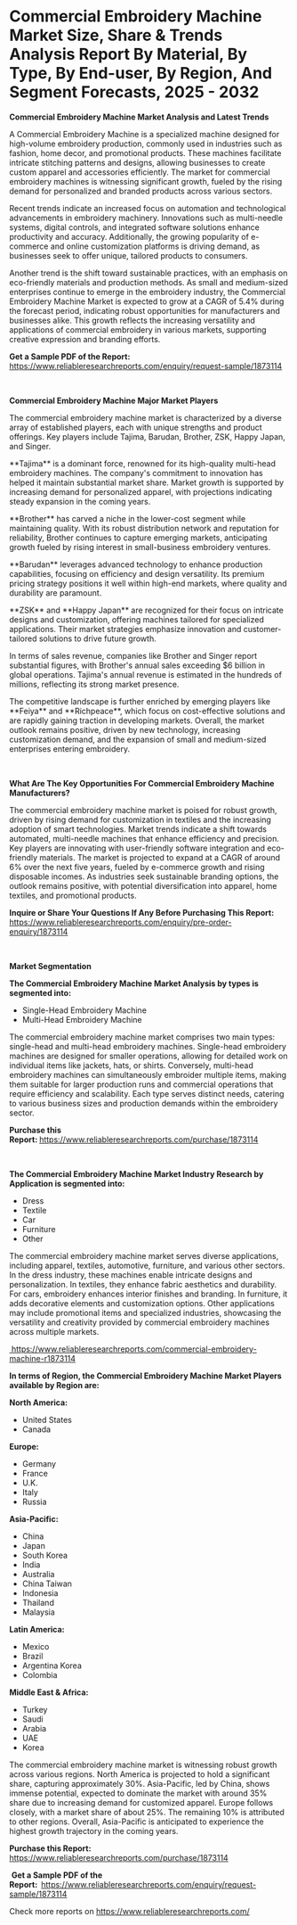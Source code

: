 <p><h1>Commercial Embroidery Machine Market Size, Share & Trends Analysis Report By Material, By Type, By End-user, By Region, And Segment Forecasts, 2025 - 2032</h1></p><p><strong>Commercial Embroidery Machine Market Analysis and Latest Trends</strong></p>
<p><p>A Commercial Embroidery Machine is a specialized machine designed for high-volume embroidery production, commonly used in industries such as fashion, home decor, and promotional products. These machines facilitate intricate stitching patterns and designs, allowing businesses to create custom apparel and accessories efficiently. The market for commercial embroidery machines is witnessing significant growth, fueled by the rising demand for personalized and branded products across various sectors.</p><p>Recent trends indicate an increased focus on automation and technological advancements in embroidery machinery. Innovations such as multi-needle systems, digital controls, and integrated software solutions enhance productivity and accuracy. Additionally, the growing popularity of e-commerce and online customization platforms is driving demand, as businesses seek to offer unique, tailored products to consumers. </p><p>Another trend is the shift toward sustainable practices, with an emphasis on eco-friendly materials and production methods. As small and medium-sized enterprises continue to emerge in the embroidery industry, the Commercial Embroidery Machine Market is expected to grow at a CAGR of 5.4% during the forecast period, indicating robust opportunities for manufacturers and businesses alike. This growth reflects the increasing versatility and applications of commercial embroidery in various markets, supporting creative expression and branding efforts.</p></p>
<p><strong>Get a Sample PDF of the Report:&nbsp;</strong> <a href="https://www.reliableresearchreports.com/enquiry/request-sample/1873114?utm_campaign=2224&utm_medium=2&utm_source=Github&utm_content=ia&utm_term=11042025&utm_id=commercial-embroidery-machine">https://www.reliableresearchreports.com/enquiry/request-sample/1873114</a></p>
<p>&nbsp;</p>
<p><strong>Commercial Embroidery Machine Major Market Players</strong></p>
<p><p>The commercial embroidery machine market is characterized by a diverse array of established players, each with unique strengths and product offerings. Key players include Tajima, Barudan, Brother, ZSK, Happy Japan, and Singer.</p><p>**Tajima** is a dominant force, renowned for its high-quality multi-head embroidery machines. The company's commitment to innovation has helped it maintain substantial market share. Market growth is supported by increasing demand for personalized apparel, with projections indicating steady expansion in the coming years.</p><p>**Brother** has carved a niche in the lower-cost segment while maintaining quality. With its robust distribution network and reputation for reliability, Brother continues to capture emerging markets, anticipating growth fueled by rising interest in small-business embroidery ventures.</p><p>**Barudan** leverages advanced technology to enhance production capabilities, focusing on efficiency and design versatility. Its premium pricing strategy positions it well within high-end markets, where quality and durability are paramount.</p><p>**ZSK** and **Happy Japan** are recognized for their focus on intricate designs and customization, offering machines tailored for specialized applications. Their market strategies emphasize innovation and customer-tailored solutions to drive future growth.</p><p>In terms of sales revenue, companies like Brother and Singer report substantial figures, with Brother's annual sales exceeding $6 billion in global operations. Tajima's annual revenue is estimated in the hundreds of millions, reflecting its strong market presence. </p><p>The competitive landscape is further enriched by emerging players like **Feiya** and **Richpeace**, which focus on cost-effective solutions and are rapidly gaining traction in developing markets. Overall, the market outlook remains positive, driven by new technology, increasing customization demand, and the expansion of small and medium-sized enterprises entering embroidery.</p></p>
<p>&nbsp;</p>
<p><strong>What Are The Key Opportunities For Commercial Embroidery Machine Manufacturers?</strong></p>
<p><p>The commercial embroidery machine market is poised for robust growth, driven by rising demand for customization in textiles and the increasing adoption of smart technologies. Market trends indicate a shift towards automated, multi-needle machines that enhance efficiency and precision. Key players are innovating with user-friendly software integration and eco-friendly materials. The market is projected to expand at a CAGR of around 6% over the next five years, fueled by e-commerce growth and rising disposable incomes. As industries seek sustainable branding options, the outlook remains positive, with potential diversification into apparel, home textiles, and promotional products.</p></p>
<p><strong>Inquire or Share Your Questions If Any Before Purchasing This Report:</strong> <a href="https://www.reliableresearchreports.com/enquiry/pre-order-enquiry/1873114?utm_campaign=2224&utm_medium=2&utm_source=Github&utm_content=ia&utm_term=11042025&utm_id=commercial-embroidery-machine">https://www.reliableresearchreports.com/enquiry/pre-order-enquiry/1873114</a></p>
<p>&nbsp;</p>
<p><strong>Market Segmentation</strong></p>
<p><strong>The Commercial Embroidery Machine Market Analysis by types is segmented into:</strong></p>
<p><ul><li>Single-Head Embroidery Machine</li><li>Multi-Head Embroidery Machine</li></ul></p>
<p><p>The commercial embroidery machine market comprises two main types: single-head and multi-head embroidery machines. Single-head embroidery machines are designed for smaller operations, allowing for detailed work on individual items like jackets, hats, or shirts. Conversely, multi-head embroidery machines can simultaneously embroider multiple items, making them suitable for larger production runs and commercial operations that require efficiency and scalability. Each type serves distinct needs, catering to various business sizes and production demands within the embroidery sector.</p></p>
<p><strong>Purchase this Report:&nbsp;</strong><a href="https://www.reliableresearchreports.com/purchase/1873114?utm_campaign=2224&utm_medium=2&utm_source=Github&utm_content=ia&utm_term=11042025&utm_id=commercial-embroidery-machine">https://www.reliableresearchreports.com/purchase/1873114</a></p>
<p>&nbsp;</p>
<p><strong>The Commercial Embroidery Machine Market Industry Research by Application is segmented into:</strong></p>
<p><ul><li>Dress</li><li>Textile</li><li>Car</li><li>Furniture</li><li>Other</li></ul></p>
<p><p>The commercial embroidery machine market serves diverse applications, including apparel, textiles, automotive, furniture, and various other sectors. In the dress industry, these machines enable intricate designs and personalization. In textiles, they enhance fabric aesthetics and durability. For cars, embroidery enhances interior finishes and branding. In furniture, it adds decorative elements and customization options. Other applications may include promotional items and specialized industries, showcasing the versatility and creativity provided by commercial embroidery machines across multiple markets.</p></p>
<p><a href="https://www.reliableresearchreports.com/commercial-embroidery-machine-r1873114?utm_campaign=2224&utm_medium=2&utm_source=Github&utm_content=ia&utm_term=11042025&utm_id=commercial-embroidery-machine">&nbsp;https://www.reliableresearchreports.com/commercial-embroidery-machine-r1873114</a></p>
<p><strong>In terms of Region, the Commercial Embroidery Machine Market Players available by Region are:</strong></p>
<p>
    <p> <strong> North America: </strong>
        <ul>
            <li>United States</li>
            <li>Canada</li>
        </ul>
        </p> 
    <p> <strong> Europe: </strong>
        <ul>
            <li>Germany</li>
            <li>France</li>
            <li>U.K.</li>
            <li>Italy</li>
            <li>Russia</li>
        </ul>
        </p> 
    <p> <strong> Asia-Pacific: </strong>
        <ul>
            <li>China</li>
            <li>Japan</li>
            <li>South Korea</li>
            <li>India</li>
            <li>Australia</li>
            <li>China Taiwan</li>
            <li>Indonesia</li>
            <li>Thailand</li>
            <li>Malaysia</li>
        </ul>
        </p> 
    <p> <strong> Latin America: </strong>
        <ul>
            <li>Mexico</li>
            <li>Brazil</li>
            <li>Argentina Korea</li>
            <li>Colombia</li>
        </ul>
        </p> 
    <p> <strong> Middle East & Africa: </strong>
        <ul>
            <li>Turkey</li>
            <li>Saudi</li>
            <li>Arabia</li>
            <li>UAE</li>
            <li>Korea</li>
        </ul>
    </p>
    </p>
<p><p>The commercial embroidery machine market is witnessing robust growth across various regions. North America is projected to hold a significant share, capturing approximately 30%. Asia-Pacific, led by China, shows immense potential, expected to dominate the market with around 35% share due to increasing demand for customized apparel. Europe follows closely, with a market share of about 25%. The remaining 10% is attributed to other regions. Overall, Asia-Pacific is anticipated to experience the highest growth trajectory in the coming years.</p></p>
<p><strong>Purchase this Report: </strong><a href="https://www.reliableresearchreports.com/purchase/1873114?utm_campaign=2224&utm_medium=2&utm_source=Github&utm_content=ia&utm_term=11042025&utm_id=commercial-embroidery-machine">https://www.reliableresearchreports.com/purchase/1873114</a></p>
<p>&nbsp;<strong>Get a Sample PDF of the Report:&nbsp;&nbsp;</strong><a href="https://www.reliableresearchreports.com/enquiry/request-sample/1873114?utm_campaign=2224&utm_medium=2&utm_source=Github&utm_content=ia&utm_term=11042025&utm_id=commercial-embroidery-machine">https://www.reliableresearchreports.com/enquiry/request-sample/1873114</a></p>
<p><strong></strong></p>
<p>Check more reports on <a href="https://www.reliableresearchreports.com/?utm_campaign=2224&utm_medium=2&utm_source=Github&utm_content=ia&utm_term=11042025&utm_id=commercial-embroidery-machine">https://www.reliableresearchreports.com/</a></p>